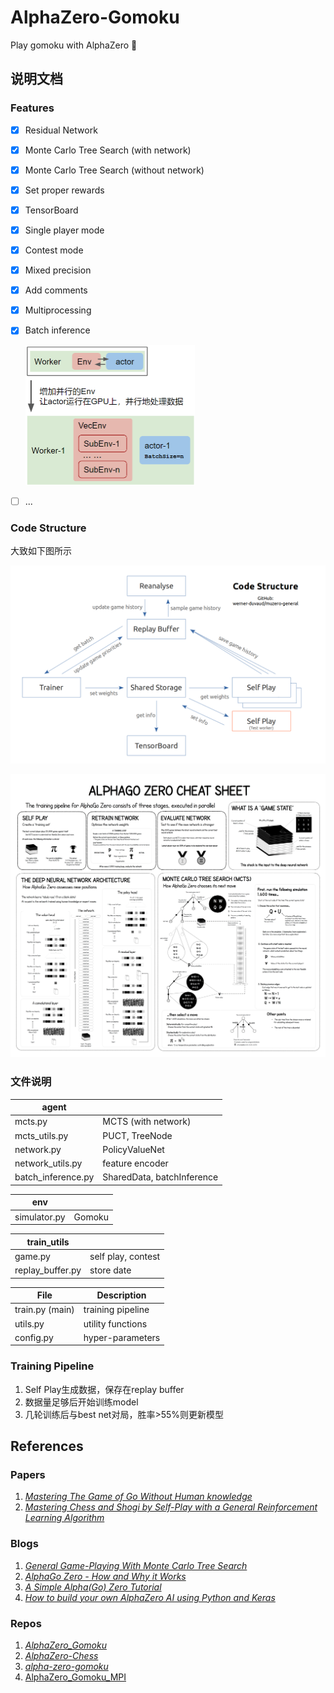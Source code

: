 # AlphaZero-Gomoku

Play gomoku with AlphaZero :hugs:



## 说明文档

### Features

- [x] Residual Network

- [x] Monte Carlo Tree Search (with network)

- [x] Monte Carlo Tree Search (without network)

- [x] Set proper rewards

- [x] TensorBoard 

- [x] Single player mode

- [x] Contest mode

- [x] Mixed precision

- [x] Add comments

- [x] Multiprocessing

- [x] Batch inference

  <img src="assets/batch_inference.png" style="zoom: 50%;" />

- [ ] ...



### Code Structure

大致如下图所示


![](assets/code-structure.png)

![](assets/alpha_go_zero_cheat_sheet.png)



### 文件说明

| agent              |                            |
| ------------------ | -------------------------- |
| mcts.py            | MCTS (with network)        |
| mcts_utils.py      | PUCT, TreeNode             |
| network.py         | PolicyValueNet             |
| network_utils.py   | feature encoder            |
| batch_inference.py | SharedData, batchInference |

| env          |        |
| ------------ | ------ |
| simulator.py | Gomoku |

| train_utils      |                    |
| ---------------- | ------------------ |
| game.py          | self play, contest |
| replay_buffer.py | store date         |

| File            | Description       |
| --------------- | ----------------- |
| train.py (main) | training pipeline |
| utils.py        | utility functions |
| config.py       | hyper-parameters  |



### Training Pipeline

1. Self Play生成数据，保存在replay buffer
2. 数据量足够后开始训练model
3. 几轮训练后与best net对局，胜率>55%则更新模型



## References

### Papers

1. [_Mastering The Game of Go Without Human knowledge_](https://www.nature.com/articles/nature24270.epdf?author_access_token=VJXbVjaSHxFoctQQ4p2k4tRgN0jAjWel9jnR3ZoTv0PVW4gB86EEpGqTRDtpIz-2rmo8-KG06gqVobU5NSCFeHILHcVFUeMsbvwS-lxjqQGg98faovwjxeTUgZAUMnRQ)
2. [_Mastering Chess and Shogi by Self-Play with a General Reinforcement Learning Algorithm_](https://arxiv.org/pdf/1712.01815.pdf)

### Blogs

1. [_General Game-Playing With Monte Carlo Tree Search_](https://medium.com/@quasimik/monte-carlo-tree-search-applied-to-letterpress-34f41c86e238)
2. [_AlphaGo Zero - How and Why it Works_](http://tim.hibal.org/blog/alpha-zero-how-and-why-it-works/)
3. [_A Simple Alpha(Go) Zero Tutorial_](https://web.stanford.edu/~surag/posts/alphazero.html)
4. [_How to build your own AlphaZero AI using Python and Keras_](https://medium.com/applied-data-science/how-to-build-your-own-alphazero-ai-using-python-and-keras-7f664945c188)

### Repos

1. [_AlphaZero_Gomoku_](https://github.com/junxiaosong/AlphaZero_Gomoku)
2. [_AlphaZero-Chess_](https://github.com/DylanSnyder31/AlphaZero-Chess)
3. [_alpha-zero-gomoku_](https://github.com/hijkzzz/alpha-zero-gomoku)
4. [AlphaZero_Gomoku_MPI](https://github.com/initial-h/AlphaZero_Gomoku_MPI)

